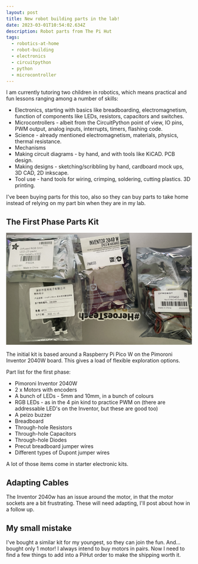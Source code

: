```yaml
---
layout: post
title: New robot building parts in the lab!
date: 2023-03-01T10:54:02.634Z
description: Robot parts from The Pi Hut
tags:
  - robotics-at-home
  - robot-building
  - electronics
  - circuitpython
  - python
  - microcontroller
---
```

I am currently tutoring two children in robotics, which means practical and fun lessons ranging among a number of skills:

* Electronics, starting with basics like breadboarding, electromagnetism, function of components like LEDs, resistors, capacitors and switches.
* Microcontrollers - albeit from the CircuitPython point of view, IO pins, PWM output, analog inputs, interrupts, timers, flashing code.
* Science - already mentioned electromagnetism, materials, physics, thermal resistance.
* Mechanisms
* Making circuit diagrams - by hand, and with tools like KiCAD. PCB design.
* Making designs - sketching/scribbling by hand, cardboard mock ups, 3D CAD, 2D inkscape.
* Tool use - hand tools for wiring, crimping, soldering, cutting plastics. 3D printing.

I've been buying parts for this too, also so they can buy parts to take home instead of relying on my part bin when they are in my lab. 

## The First Phase Parts Kit

![](/galleries/2023-03-01-electronic-parts-for-robotics-kit.jpg)

The initial kit is based around a Raspberry Pi Pico W on the Pimoroni Inventor 2040W board. This gives a load of flexible exploration options.

Part list for the first phase:

* Pimoroni Inventor 2040W
* 2 x Motors with encoders
* A bunch of LEDs - 5mm and 10mm, in a bunch of colours
* RGB LEDs - as in the 4 pin kind to practice PWM on (there are addressable LED's on the Inventor, but these are good too)
* A peizo buzzer
* Breadboard
* Through-hole Resistors
* Through-hole Capacitors
* Through-hole Diodes
* Precut breadboard jumper wires
* Different types of Dupont jumper wires

A lot of those items come in starter electronic kits.

## Adapting Cables

The Inventor 2040w has an issue around the motor, in that the motor sockets are a bit frustrating. These will need adapting, I'll post about how in a follow up.

## My small mistake

I've bought a similar kit for my youngest, so they can join the fun. And... bought only 1 motor! I always intend to buy motors in pairs. Now I need to find a few things to add into a PiHut order to make the shipping worth it.